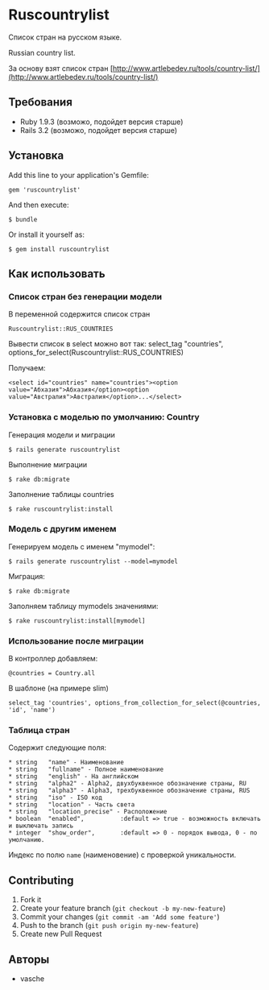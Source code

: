 # Ruscountrylist

Список стран на русском языке.

Russian country list.

За основу взят список стран [http://www.artlebedev.ru/tools/country-list/](http://www.artlebedev.ru/tools/country-list/)

## Требования

- Ruby 1.9.3 (возможо, подойдет версия старше)
- Rails 3.2 (возможо, подойдет версия старше)

## Установка

Add this line to your application's Gemfile:

    gem 'ruscountrylist'

And then execute:

    $ bundle

Or install it yourself as:

    $ gem install ruscountrylist

## Как использовать

### Список стран без генерации модели

В переменной содержится список стран

    Ruscountrylist::RUS_COUNTRIES

Вывести список в select можно вот так:
select_tag "countries", options_for_select(Ruscountrylist::RUS_COUNTRIES)

Получаем:

    <select id="countries" name="countries"><option value="Абхазия">Абхазия</option><option value="Австралия">Австралия</option>...</select>

### Установка с моделью по умолчанию: Country

Генерация модели и миграции

    $ rails generate ruscountrylist

Выполнение миграции

    $ rake db:migrate

Заполнение таблицы countries

    $ rake ruscountrylist:install

### Модель с другим именем

Генерируем модель с именем "mymodel":

    $ rails generate ruscountrylist --model=mymodel

Миграция:

    $ rake db:migrate

Заполняем таблицу mymodels значениями:

    $ rake ruscountrylist:install[mymodel]

### Использование после миграции

В контроллер добавляем:

    @countries = Country.all

В шаблоне (на примере slim)

    select_tag 'countries', options_from_collection_for_select(@countries, 'id', 'name')

### Таблица стран

Содержит следующие поля:

    * string   "name" - Наименование
    * string   "fullname" - Полное наименование
    * string   "english" - На английском
    * string   "alpha2" - Alpha2, двухбуквенное обозначение страны, RU
    * string   "alpha3" - Alpha3, трехбуквенное обозначение страны, RUS
    * string   "iso" - ISO код
    * string   "location" - Часть света
    * string   "location_precise" - Расположение
    * boolean  "enabled",          :default => true - возможность включать и выключать запись
    * integer  "show_order",       :default => 0 - порядок вывода, 0 - по умолчанию.

Индекс по полю `name` (наименовение) с проверкой уникальности.

## Contributing

1. Fork it
2. Create your feature branch (`git checkout -b my-new-feature`)
3. Commit your changes (`git commit -am 'Add some feature'`)
4. Push to the branch (`git push origin my-new-feature`)
5. Create new Pull Request

## Авторы

- vasche
